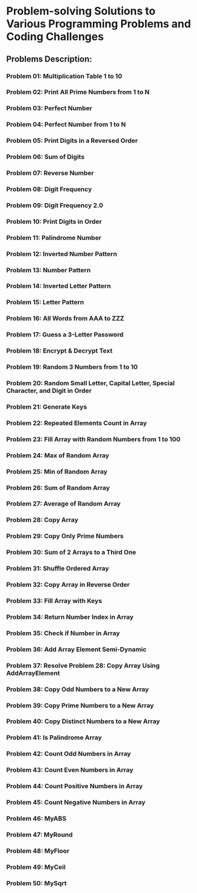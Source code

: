 # Problem-solving Solutions to Various Programming Problems and Coding Challenges

## Problems Description:

### Problem 01: Multiplication Table 1 to 10
### Problem 02: Print All Prime Numbers from 1 to N
### Problem 03: Perfect Number
### Problem 04: Perfect Number from 1 to N
### Problem 05: Print Digits in a Reversed Order
### Problem 06: Sum of Digits
### Problem 07: Reverse Number
### Problem 08: Digit Frequency
### Problem 09: Digit Frequency 2.0
### Problem 10: Print Digits in Order
### Problem 11: Palindrome Number
### Problem 12: Inverted Number Pattern
### Problem 13: Number Pattern
### Problem 14: Inverted Letter Pattern
### Problem 15: Letter Pattern
### Problem 16: All Words from AAA to ZZZ
### Problem 17: Guess a 3-Letter Password
### Problem 18: Encrypt & Decrypt Text
### Problem 19: Random 3 Numbers from 1 to 10
### Problem 20: Random Small Letter, Capital Letter, Special Character, and Digit in Order
### Problem 21: Generate Keys
### Problem 22: Repeated Elements Count in Array
### Problem 23: Fill Array with Random Numbers from 1 to 100
### Problem 24: Max of Random Array
### Problem 25: Min of Random Array
### Problem 26: Sum of Random Array
### Problem 27: Average of Random Array
### Problem 28: Copy Array
### Problem 29: Copy Only Prime Numbers
### Problem 30: Sum of 2 Arrays to a Third One
### Problem 31: Shuffle Ordered Array
### Problem 32: Copy Array in Reverse Order
### Problem 33: Fill Array with Keys
### Problem 34: Return Number Index in Array
### Problem 35: Check if Number in Array
### Problem 36: Add Array Element Semi-Dynamic
### Problem 37: Resolve Problem 28: Copy Array Using AddArrayElement
### Problem 38: Copy Odd Numbers to a New Array
### Problem 39: Copy Prime Numbers to a New Array
### Problem 40: Copy Distinct Numbers to a New Array
### Problem 41: Is Palindrome Array
### Problem 42: Count Odd Numbers in Array
### Problem 43: Count Even Numbers in Array
### Problem 44: Count Positive Numbers in Array
### Problem 45: Count Negative Numbers in Array
### Problem 46: MyABS
### Problem 47: MyRound
### Problem 48: MyFloor
### Problem 49: MyCeil
### Problem 50: MySqrt
